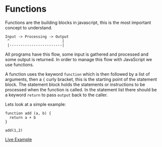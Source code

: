 # Functions

Functions are the building blocks in javascript, this is the most important concept to understand.

```
Input -> Processing -> Output
 ^                        |
 |------------------------|
```

All programs have this flow, some input is gathered and processed and some output is returned. In order to manage this flow with JavaScript we use functions.

A function uses the keyword `function` which is then followed by a list of arguments, then a `{` curly bracket, this is the starting point of the statement block.  The statement block holds the statements or instructions to be processed when the function is called. In
  the statement list there should be a keyword `return` to pass `output` back to the
  caller.

Lets look at a simple example:

```
function add (a, b) {
  return a + b
}

add(1,2)
```

[Live Example](http://bl.ocks.org/twilson63/8279f91a12c8b3091dbbcc3e455533ef)

